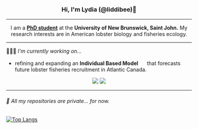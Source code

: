 <h3 style="text-align: center;">Hi, I'm Lydia (@liddibee)👋 </h3>

---

<p align="center">I am a <b>
<a href="https://lydiawhite.ca">PhD student</a></b> at the <b>University of New Brunswick, Saint John.</b> My research interests are in American lobster biology and fisheries ecology.</p>

---

👩🏼‍💻 *I'm currently working on...*
- refining and expanding an **Individual Based Model** <img src="https://cdn.jsdelivr.net/gh/devicons/devicon/icons/r/r-original.svg" height=16px /> that forecasts future lobster fisheries recruitment in Atlantic Canada.

<p align="center"><a href="twitter.com/lwhitescience"><img src="https://img.shields.io/badge/lydia.white@unb.ca-D14836?style=for-the-badge&logo=gmail&logoColor=white"/></a>
<a href="mailto:lydia.white@unb.ca"><img src="https://img.shields.io/badge/@LwhiteScience-1DA1F2?style=for-the-badge&logo=twitter&logoColor=white"/></a>
</p>


---

###### 🫣 All my repositories are private... for now.

[![Top Langs](https://github-readme-stats.vercel.app/api/top-langs/?username=anuraghazra&layout=compact)](https://github.com/anuraghazra/github-readme-stats)

<!-- **liddibee/liddibee** is a ✨ _special_ ✨ repository because its `README.md` (this file) appears on your GitHub profile.

Here are some ideas to get you started:

- 🔭 I’m currently working on ...
- 🌱 I’m currently learning ...
- 👯 I’m looking to collaborate on ...
- 🤔 I’m looking for help with ...
- 💬 Ask me about ...
- 📫 How to reach me: ...
- 😄 Pronouns: ...
- ⚡ Fun fact: ...
-->
